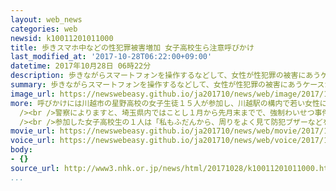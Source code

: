 ```yaml
---
layout: web_news
categories: web
newsid: k10011201011000
title: 歩きスマホ中などの性犯罪被害増加 女子高校生ら注意呼びかけ
last_modified_at: '2017-10-28T06:22:00+09:00'
datetime: 2017年10月28日 06時22分
description: 歩きながらスマートフォンを操作するなどして、女性が性犯罪の被害にあうケースが増えていることことから、２７日、埼玉県川越市の駅で地元の女子高校生や警察官が防犯ブザーを配って注意を呼びかけました。
summary: 歩きながらスマートフォンを操作するなどして、女性が性犯罪の被害にあうケースが増えていることことから、２７日、埼玉県川越市の駅で地元の女子高校生や警察官が防犯ブザーを配って注意を呼びかけました。
image_url: https://newswebeasy.github.io/ja201710/news/web/image/2017/10/28/K10011201011_1710280739_1710280741_01_03.jpg
more: 呼びかけには川越市の星野高校の女子生徒１５人が参加し、川越駅の構内で若い女性に「スマホのながら歩きは危険なので注意してください」などと呼びかけながら、防犯ブザーなどを手渡していました。<br
  /><br />警察によりますと、埼玉県内ではことし１月から先月末までで、強制わいせつ事件の発生件数が３７３件と、去年の同じ時期に比べて４０件増えていて、特に歩きながらイヤホンで音楽を聴いたり、スマートフォンを操作したりしていて被害に遭うケースが多いということです。<br
  /><br />参加した女子高校生の１人は「私もふだんから、周りをよく見て防犯ブザーなどを持ち歩くようにしたいです」と話していました。<br /><br />埼玉県警察本部生活安全企画課の及川直美調査官は「性犯罪の被害者はまさか自分が被害に遭うとは思わなかったという人がほとんどです。ひと事だと思わずにスマートフォンのながら歩きなどは控えてほしい」と話していました。
movie_url: https://newswebeasy.github.io/ja201710/news/web/movie/2017/10/28/k10011201011_201710280739_201710280740.mp4
voice_url: https://newswebeasy.github.io/ja201710/news/web/voice/2017/10/28/k10011201011_201710280739_201710280740.mp3
body:
- {}
source_url: http://www3.nhk.or.jp/news/html/20171028/k10011201011000.html
...
```

